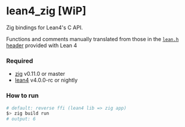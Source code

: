 # lean4_zig [WiP]

Zig bindings for Lean4's C API.

Functions and comments manually translated from those in the [`lean.h` header](https://github.com/leanprover/lean4/blob/master/src/include/lean/lean.h) provided with Lean 4

### Required

- [zig](https://ziglang.org/download/) v0.11.0 or master
- [lean4](https://leanprover.github.io/download/) v4.0.0-rc or nightly


### How to run

```bash
# default: reverse ffi (lean4 lib => zig app)
$> zig build run
# output: 6
```
